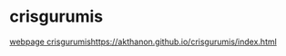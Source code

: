 # crisgurumis
[webpage crisgurumis](https://akthanon.github.io/crisgurumis/index.html)https://akthanon.github.io/crisgurumis/index.html
